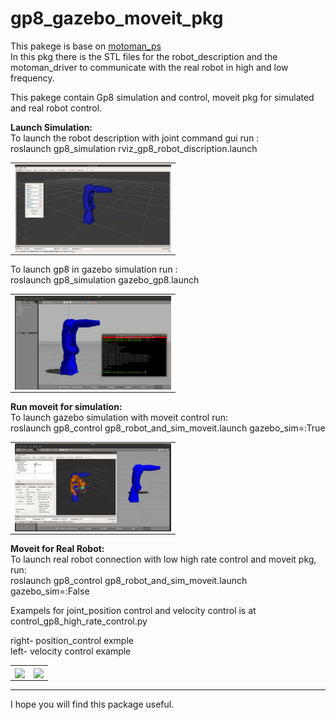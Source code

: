 # gp8_gazebo_moveit_pkg
This pakege is base on [motoman_ps](https://github.com/MaxorPaxor/motoman_ps])</br> 
In this pkg there is the STL files for the robot_description and the motoman_driver to communicate with the real robot in high and low frequency.</br>

This pakege contain Gp8 simulation and control, moveit pkg for simulated and real robot control.


**Launch Simulation:** </br>
To launch the robot description with joint command gui run : </br>
roslaunch gp8_simulation rviz_gp8_robot_discription.launch </br>

<table align="center">
  <tr>
    <td align="center">
    <!-- <caption>Gazebo Simulation</caption> -->
      <img align=center width=250 src="/video/rviz_launch_demo.gif" />
      <br/>
    </td>
  </tr>
</table>

To launch gp8 in gazebo simulation run : </br>
roslaunch gp8_simulation gazebo_gp8.launch </br>
<table align="center">
  <tr>
    <td align="center">
    <!-- <caption>Gazebo Simulation</caption> -->
      <img align=center width=250 src="/video/gazebo_sim_demo.png" />
      <br/>
    </td>
  </tr>
</table>

**Run moveit for simulation:** </br>
To launch gazebo simulation with moveit control run: </br>
roslaunch gp8_control gp8_robot_and_sim_moveit.launch gazebo_sim=:True </br>

<table align="center">
  <tr>
    <td align="center">
    <!-- <caption>Gazebo Simulation</caption> -->
      <img align=center width=250 src="/video/gazebo_moveit_demo.gif" />
      <br/>
    </td>
  </tr>
</table>



**Moveit for Real Robot:**</br>
To launch real robot connection with low high rate control and moveit pkg, run: </br>
roslaunch gp8_control gp8_robot_and_sim_moveit.launch gazebo_sim=:False </bt>

Exampels for joint_position control and velocity control is at control_gp8_high_rate_control.py </bt>


right- position_control exmple </br>
left- velocity control example </br>

<table align="center">
  <tr>
    <td align="center">
    <!-- <caption>Gazebo Simulation</caption> -->
      <img align=center width=250 src="/video/position_control/position_control_gif.gif" />
      <br/>
    </td>
    <td align="center">
    <!-- <caption>Gazebo Simulation</caption> -->
      <img align=center width=250 src="/video/velocity_control/velocity_control_gif.gif" />
      <br/>
    </td>
  </tr>
</table>

---

I hope you will find this package useful.